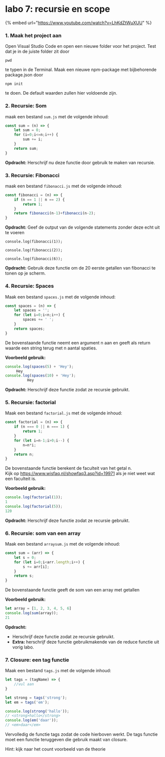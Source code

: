 # labo 7: recursie en scope

{% embed url="https://www.youtube.com/watch?v=LhKdZtWuXUU" %}

### 1. Maak het project aan

Open Visual Studio Code en open een nieuwe folder voor het project. Test dat je in de juiste folder zit door 

```text
pwd
```

te typen in de Terminal. Maak een nieuwe npm-package met bijbehorende package.json door 

```text
npm init
```

te doen. De default waarden zullen hier voldoende zijn.

### **2. Recursie: Som**

maak een bestand `sum.js` met de volgende inhoud:

```javascript
const sum = (n) => {
    let sum = 0;
    for (i=0;i<=n;i++) {
        sum += i;
    }
    return sum;
}
```

**Opdracht:** Herschrijf nu deze functie door gebruik te maken van recursie.

### **3. Recursie: Fibonacci**

maak een bestand `fibonacci.js` met de volgende inhoud:

```javascript
const fibonacci = (n) => {
    if (n == 1 || n == 2) {
        return 1;
    }
    return fibonacci(n-1)+fibonacci(n-2);
}
```

**Opdracht:** Geef de output van de volgende statements zonder deze echt uit te voeren

```text
console.log(fibonacci(1));
```

```text
console.log(fibonacci(2));
```

```text
console.log(fibonacci(6));
```

**Opdracht:** Gebruik deze functie om de 20 eerste getallen van fibonacci te tonen op je scherm. 

### **4.** Recursie: Spaces

Maak een bestand `spaces.js` met de volgende inhoud: 

```javascript
const spaces = (n) => {
    let spaces = '';
    for (let i=0;i<n;i++) {
        spaces += ' ';
    }
    return spaces;
}
```

De bovenstaande functie neemt een argument n aan en geeft als return waarde een string terug met n aantal spaties.

**Voorbeeld gebruik:**

```javascript
console.log(spaces(5) + 'Hey');
     Hey
console.log(spaces(10) + 'Hey');
          Hey
```

**Opdracht:** Herschrijf deze functie zodat ze recursie gebruikt.

### 5. Recursie: factorial

Maak een bestand `factorial.js` met de volgende inhoud: 

```javascript
const factorial = (n) => {
    if (n === 0 || n === 1) {
        return 1;
    }
    for (let i=n-1;i>0;i--) {
        n=n*i;
    }
    return n;
}
```

De bovenstaande functie berekent de faculteit van het getal n.   
Kijk op https://www.wisfaq.nl/showfaq3.asp?id=19971 als je niet weet wat een faculteit is.

**Voorbeeld gebruik:**

```javascript
console.log(factorial(1));
1
console.log(factorial(5));
120
```

**Opdracht:** Herschrijf deze functie zodat ze recursie gebruikt.

### 6. Recursie: som van een array

Maak een bestand `arraysum.js` met de volgende inhoud: 

```javascript
const sum = (arr) => {
    let s = 0;
    for (let i=0;i<arr.length;i++) {
        s += arr[i];
    }
    return s;
}
```

De bovenstaande functie geeft de som van een array met getallen

**Voorbeeld gebruik:**

```javascript
let array = [1, 2, 3, 4, 5, 6]
console.log(sum(array));
21
```

**Opdracht:** 

* Herschrijf deze functie zodat ze recursie gebruikt.
* **Extra:** herschrijf deze functie gebruikmakende van de reduce functie uit vorig labo.

### 7. Closure: een tag functie

Maak een bestand `tags.js` met de volgende inhoud: 

```javascript
let tags = (tagName) => {
    //vul aan
}

let strong = tags('strong');
let em = tags('em');

console.log(strong('hallo'));
// <strong>hallo</strong>
console.log(em('daar'));
// <em>daar</em>
```

Vervolledig de functie tags zodat de code hierboven werkt. De tags functie moet een functie teruggeven die gebruik maakt van closure.

Hint: kijk naar het count voorbeeld van de theorie





